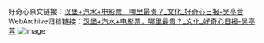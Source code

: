 好奇心原文链接：[汉堡+汽水+电影票，哪里最贵？_文化_好奇心日报-吴亭蓉](https://www.qdaily.com/articles/688.html)
WebArchive归档链接：[汉堡+汽水+电影票，哪里最贵？_文化_好奇心日报-吴亭蓉](http://web.archive.org/web/20160410050601/http://www.qdaily.com/articles/688.html)
![image](http://ww3.sinaimg.cn/large/007d5XDply1g3v43ekwdnj30u038k7wh)